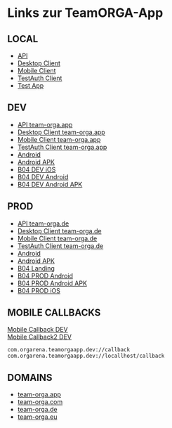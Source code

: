 # Links zur TeamORGA-App

## LOCAL

* [API](http://localhost:4400)
* [Desktop Client](http://localhost:4401)
* [Mobile Client](http://localhost:4402)
* [TestAuth Client](http://localhost:4411)
* [Test App](http://localhost:4410)

## DEV

* [API team-orga.app](https://api-dev.team-orga.app)
* [Desktop Client team-orga.app](https://client-dev.team-orga.app)
* [Mobile Client team-orga.app](https://mobile-dev.team-orga.app)
* [TestAuth Client team-orga.app](https://testauth-dev.team-orga.app)
* [Android](https://st2tpezb2tay2abw.blob.core.windows.net/downloads/com.orgarena.teamorgaapp.dev/android.install.html)
* [Android APK](https://st2tpezb2tay2abw.blob.core.windows.net/downloads/com.orgarena.teamorgaapp.dev/teamorga-apps-mobile-dev.apk)
* [B04 DEV iOS](https://st2tpezb2tay2abw.blob.core.windows.net/downloads/com.bayer04.teamorgaapp.dev/ios.install.html)
* [B04 DEV Android](https://st2tpezb2tay2abw.blob.core.windows.net/downloads/com.bayer04.teamorgaapp.dev/android.install.html)
* [B04 DEV Android APK](https://st2tpezb2tay2abw.blob.core.windows.net/downloads/com.bayer04.teamorgaapp.dev/teamorga-apps-mobile-b04dev.apk)

## PROD

* [API team-orga.de](https://api.team-orga.de)
* [Desktop Client team-orga.de](https://client.team-orga.de)
* [Mobile Client team-orga.de](https://mobile.team-orga.de)
* [TestAuth Client team-orga.de](https://testauth.team-orga.de)
* [Android](https://stbionzqccpizwa.blob.core.windows.net/downloads/com.orgarena.teamorgaapp.prod/android.install.html)
* [Android APK](https://stbionzqccpizwa.blob.core.windows.net/downloads/com.orgarena.teamorgaapp.prod/teamorga-apps-mobile-prod.apk)
* [B04 Landing](https://bayer04.team-orga.de)
* [B04 PROD Android](https://stbionzqccpizwa.blob.core.windows.net/downloads/com.bayer04.teamorgaapp.prod/android.install.html)
* [B04 PROD Android APK](https://stbionzqccpizwa.blob.core.windows.net/downloads/com.bayer04.teamorgaapp.prod/teamorga-apps-mobile-b04prod.apk)
* [B04 PROD iOS](https://stbionzqccpizwa.blob.core.windows.net/downloads/com.bayer04.teamorgaapp.prod/ios.install.html)

## MOBILE CALLBACKS

<a href="com.orgarena.teamorgaapp.dev://callback">Mobile Callback DEV</a>
<br/>
<a href="com.orgarena.teamorgaapp.dev://locallhost/callback">Mobile Callback2 DEV</a>
<br/>

```code
com.orgarena.teamorgaapp.dev://callback
com.orgarena.teamorgaapp.dev://locallhost/callback
```

## DOMAINS

* [team-orga.app](https://team-orga.app)
* [team-orga.com](https://team-orga.com)
* [team-orga.de](https://team-orga.de)
* [team-orga.eu](https://team-orga.eu)
